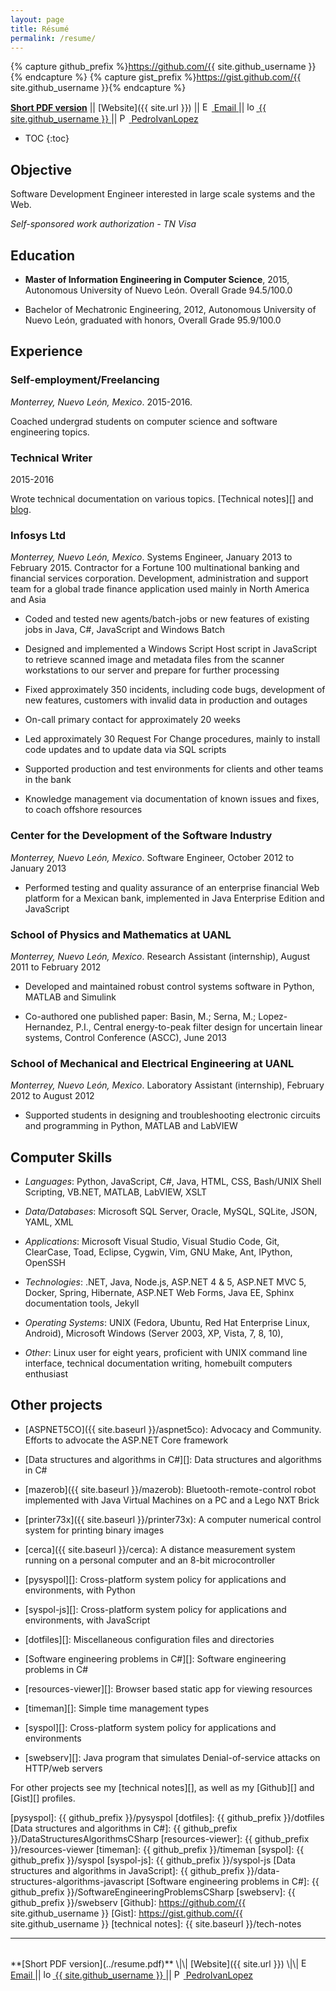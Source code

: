 ```yaml
---
layout: page
title: Résumé
permalink: /resume/
---
```


{% capture github_prefix %}https://github.com/{{ site.github_username }}{% endcapture %}
{% capture gist_prefix %}https://gist.github.com/{{ site.github_username }}{% endcapture %}

**[Short PDF version](../resume.pdf)**  \|\| [Website]({{ site.url }}) \|\| <a href="mailto:{{ site.email }}" alt="Email" title="Email">
    <img class="icon" src="{{ site.baseurl }}/{{ site.images_dir }}/buttons/email.png" alt="Email" title="Email" height="15px" width="15px" />
    <span class="username">Email</span>
</a> || <a href="https://github.com/{{ site.github_username }}" title="lopezpdvn@github.com">
  <img class="icon" src="{{ site.baseurl }}/{{ site.images_dir }}/buttons/github.png" alt="lopezpdvn@github.com" title="lopezpdvn@github.com" height="15px" width="15px" />
  <span class="username">{{ site.github_username }}</span>
</a> || <a href="https://www.linkedin.com/in/pedroivanlopez" alt="PedroIvanLopez@linkedin" title="PedroIvanLopez@linkedin">
  <img class="icon" src="{{ site.baseurl }}/{{ site.images_dir }}/buttons/linkedin.png" alt="PedroIvanLopez@linkedin" title="PedroIvanLopez@linkedin" height="15px" width="15px" />
  <span class="username">PedroIvanLopez</span>
</a>

* TOC
{:toc}

## Objective

Software Development Engineer interested in large scale systems and the Web.

*Self-sponsored work authorization - TN Visa*

## Education

- **Master of Information Engineering in Computer Science**, 2015, Autonomous
  University of Nuevo León.  Overall Grade 94.5/100.0

- Bachelor of Mechatronic Engineering, 2012, Autonomous University of Nuevo
  León, graduated with honors, Overall Grade 95.9/100.0

## Experience

### Self-employment/Freelancing

*Monterrey, Nuevo León, Mexico*. 2015-2016.

Coached undergrad students on computer science and software engineering topics.

### Technical Writer

2015-2016

Wrote technical documentation on various topics. [Technical notes][] and
[blog](http://pedroivanlopez.com/blog).

### Infosys Ltd

*Monterrey, Nuevo León, Mexico*. Systems Engineer, January 2013 to February
2015.  Contractor for a Fortune 100 multinational banking and financial
services corporation. Development, administration and support team for a global
trade finance application used mainly in North America and Asia

- Coded and tested new agents/batch-jobs or new features of existing jobs in
  Java, C#, JavaScript and Windows Batch

- Designed and implemented a Windows Script Host script in JavaScript to
  retrieve scanned image and metadata files from the scanner workstations to
  our server and prepare for further processing

- Fixed approximately 350 incidents, including code bugs, development of new
  features, customers with invalid data in production and outages

- On-call primary contact for approximately 20 weeks

- Led approximately 30 Request For Change procedures, mainly to install code
  updates and to update data via SQL scripts

- Supported production and test environments for clients and other teams in the
  bank

- Knowledge management via documentation of known issues and fixes, to coach
  offshore resources

### Center for the Development of the Software Industry

*Monterrey, Nuevo León, Mexico*.  Software Engineer, October 2012 to January
2013

- Performed testing and quality assurance of an enterprise financial Web
  platform for a Mexican bank, implemented in Java Enterprise Edition and
  JavaScript

### School of Physics and Mathematics at UANL

*Monterrey, Nuevo León, Mexico*. Research Assistant (internship), August 2011
to February 2012

- Developed and maintained robust control systems software in Python, MATLAB
  and Simulink

- Co-authored one published paper: Basin, M.; Serna, M.; Lopez-Hernandez, P.I.,
  Central energy-to-peak filter design for uncertain linear systems, Control
  Conference (ASCC), June 2013

### School of Mechanical and Electrical Engineering at UANL

*Monterrey, Nuevo León, Mexico*.  Laboratory Assistant (internship), February
2012 to August 2012

- Supported students in designing and troubleshooting electronic circuits and
  programming in Python, MATLAB and LabVIEW

## Computer Skills

- *Languages*: Python, JavaScript, C#, Java, HTML, CSS, Bash/UNIX Shell
  Scripting, VB.NET, MATLAB, LabVIEW, XSLT

- *Data/Databases*: Microsoft SQL Server, Oracle, MySQL, SQLite, JSON, YAML,
  XML

- *Applications*: Microsoft Visual Studio, Visual Studio Code, Git, ClearCase,
  Toad, Eclipse, Cygwin, Vim, GNU Make, Ant, IPython, OpenSSH

- *Technologies*: .NET, Java, Node.js, ASP.NET 4 & 5, ASP.NET MVC 5, Docker,
  Spring, Hibernate, ASP.NET Web Forms, Java EE, Sphinx documentation tools,
  Jekyll

- *Operating Systems*: UNIX (Fedora, Ubuntu, Red Hat Enterprise Linux,
  Android), Microsoft Windows (Server 2003, XP, Vista, 7, 8, 10),

- *Other*: Linux user for eight years, proficient with UNIX command line
  interface, technical documentation writing, homebuilt computers enthusiast

## Other projects

- [ASPNET5CO]({{ site.baseurl }}/aspnet5co): Advocacy and Community.  Efforts
  to advocate the ASP.NET Core framework

- [Data structures and algorithms in C#][]: Data structures and algorithms in
  C#

- [mazerob]({{ site.baseurl }}/mazerob): Bluetooth-remote-control robot
  implemented with Java Virtual Machines on a PC and a Lego NXT Brick

- [printer73x]({{ site.baseurl }}/printer73x): A computer numerical control
  system for printing binary images

- [cerca]({{ site.baseurl }}/cerca): A distance measurement system running on a
  personal computer and an 8-bit microcontroller

- [pysyspol][]: Cross-platform system policy for applications and environments,
  with Python

- [syspol-js][]: Cross-platform system policy for applications and
  environments, with JavaScript

- [dotfiles][]: Miscellaneous configuration files and directories

- [Software engineering problems in C#][]: Software engineering problems in C#

- [resources-viewer][]: Browser based static app for viewing resources

- [timeman][]: Simple time management types

- [syspol][]: Cross-platform system policy for applications and environments

- [swebserv][]: Java program that simulates Denial-of-service attacks on
  HTTP/web servers

For other projects see my [technical notes][], as well as my [Github][] and
[Gist][] profiles.

[pysyspol]: {{ github_prefix }}/pysyspol
[dotfiles]: {{ github_prefix }}/dotfiles
[Data structures and algorithms in C#]: {{ github_prefix }}/DataStructuresAlgorithmsCSharp
[resources-viewer]: {{ github_prefix }}/resources-viewer
[timeman]: {{ github_prefix }}/timeman
[syspol]: {{ github_prefix }}/syspol
[syspol-js]: {{ github_prefix }}/syspol-js
[Data structures and algorithms in JavaScript]: {{ github_prefix }}/data-structures-algorithms-javascript
[Software engineering problems in C#]: {{ github_prefix }}/SoftwareEngineeringProblemsCSharp
[swebserv]: {{ github_prefix }}/swebserv
[Github]: https://github.com/{{ site.github_username }}
[Gist]: https://gist.github.com/{{ site.github_username }}
[technical notes]: {{ site.baseurl }}/tech-notes

---

<br/>
**[Short PDF version](../resume.pdf)**  \|\| [Website]({{ site.url }}) \|\| <a href="mailto:{{ site.email }}" alt="Email" title="Email">
    <img class="icon" src="{{ site.baseurl }}/{{ site.images_dir }}/buttons/email.png" alt="Email" title="Email" height="15px" width="15px" />
    <span class="username">Email</span>
</a> || <a href="https://github.com/{{ site.github_username }}" title="lopezpdvn@github.com">
  <img class="icon" src="{{ site.baseurl }}/{{ site.images_dir }}/buttons/github.png" alt="lopezpdvn@github.com" title="lopezpdvn@github.com" height="15px" width="15px" />
  <span class="username">{{ site.github_username }}</span>
</a> || <a href="https://www.linkedin.com/in/pedroivanlopez" alt="PedroIvanLopez@linkedin" title="PedroIvanLopez@linkedin">
  <img class="icon" src="{{ site.baseurl }}/{{ site.images_dir }}/buttons/linkedin.png" alt="PedroIvanLopez@linkedin" title="PedroIvanLopez@linkedin" height="15px" width="15px" />
  <span class="username">PedroIvanLopez</span>
</a>

